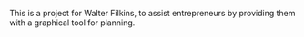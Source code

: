 This is a project for Walter Filkins, to assist 
entrepreneurs by providing them with a graphical
tool for planning.